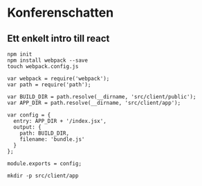 # Konferenschatten
## Ett enkelt intro till react

```
npm init
npm install webpack --save
touch webpack.config.js
```
```
var webpack = require('webpack');
var path = require('path');

var BUILD_DIR = path.resolve(__dirname, 'src/client/public');
var APP_DIR = path.resolve(__dirname, 'src/client/app');

var config = {
  entry: APP_DIR + '/index.jsx',
  output: {
    path: BUILD_DIR,
    filename: 'bundle.js'
  }
};

module.exports = config;
```
```
mkdir -p src/client/app
```

